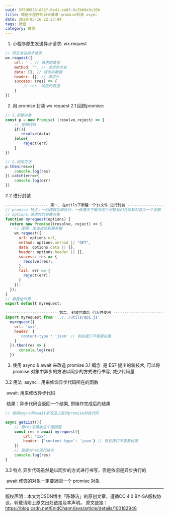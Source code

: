 ```yaml
---
uuid: 5f500955-d32f-6e41-ee8f-6c2bb8e3c16b
title: 微信小程序的异步请求-promise封装-async
date: 2020-05-16 22:23:04
tags: 微信
category: 微信
---
```

1. 小程序原生发送异步请求: wx.request
```js
// 原生发送异步请求
wx.request({
	url: '', // 请求的路径
	method: "", // 请求的方式
	data: {}, // 请求的数据
	header: {}, // 请求头
	success: (res) => {
      	// res  响应的数据
	}
})
```

2. 用 promise 封装 wx.request
2.1 回顾promise:
```js
// 1.创建对象
const p = new Promise( (resolve,reject) => {
    // 逻辑代码
    if(){
       resolve(data)
	}else{
        reject(err)
	}
})

// 2.调用方法
p.then(res=>{
    console.log(res)
}).catch(err=>{
    console.log(err)
})
```

2.2 进行封装
```js
------------------- 第一, 在utils下新建一个js文件,进行封装 -----------------------	
// promise 特点：一创建就立即执行，一般情况下解决这个问题我们会将其封装为一个函数
// options:请求时的参数对象
function myrequest(options) {
  return new Promise((resolve, reject) => {
    // 逻辑：发送请求到服务器
    wx.request({
      url: options.url,
      method: options.method || "GET",
      data: options.data || {},
      header: options.header || {},
      success: res => {
        resolve(res);
      },
      fail: err => {
        reject(err);
      }
    });
  });
}
// 暴露给外界
export default myrequest;

----------------------- 第二, 封装完成后 引入并使用 ----------------------
import myrequest from '../../utils/api.js'
  myrequest({
    url: 'xxx',
    header: {
      'content-type': 'json' // 有些接口不需要设置
    }
  }).then(res => {
      console.log(res)
  })
  ```

3. 使用 async & await 来改造 promise
3.1 概念
​ 是 ES7 提出的新技术, 可以将 promise 对象中异步的方法以同步的方式进行书写, 减少代码量

3.2 用法
​ async：用来修饰异步代码所在的函数

​ await: 用来修改异步代码

​ 结果：异步代码会返回一个结果, 即操作完成后的结果
```js
// 使用async和await来改造上面的promise封装代码

async getList(){
    // 用res来接收这个返回值
	const res = await myrequest({
        url: 'xxx',
        header: {'content-type': 'json'} // 有些接口不需要设置
  	})
    // 直接对res进行操作
    console.log(res)
}
```

3.3 特点
​ 异步代码虽然是以同步的方式进行书写，但是依旧是异步执行的

​ await 修饰的对象一定要返回一个 promise 对象


---------
版权声明：本文为CSDN博主「陈静洁」的原创文章，遵循CC 4.0 BY-SA版权协议，转载请附上原文出处链接及本声明。
原文链接：https://blog.csdn.net/EnidChann/java/article/details/100182948
